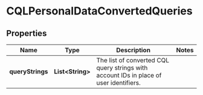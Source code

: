 # CQLPersonalDataConvertedQueries

## Properties
Name | Type | Description | Notes
------------ | ------------- | ------------- | -------------
**queryStrings** | **List&lt;String&gt;** | The list of converted CQL query strings with account IDs in place of user identifiers. | 
